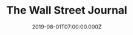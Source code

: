 ---
collection_archive: false
collection_awards: []
collection_category:
  - Tech
  - Editorial
  - Workplace
  - Science
  - Still Life + Details
  - Portraits
  - Environments
  - Reportage
  - Color
collection_content: >-
  Ever wonder about the computers which guided the Apollo moon landing 50 years
  ago today? One was unknowingly purchased in a Nasa garage sale by Texas
  resident Jimmie Loocke (purple polo.) I headed to Silicon Valley for The Wall
  Street Journal to photograph a group of amateur tech anthropologists as they
  began a two week at-home refurbishing project to get Loocke’s Apollo Guidance
  Computer (ACG) up and running.


  These moonshot machines were the world’s first general-purpose, portable,
  digital computers, the first to fly and the first on which human lives
  directly depended. If all went well, the group would run the computer programs
  that, a half-century ago, put astronauts on the moon.⁠


  Barely two dozen Apollo onboard computers remain in museums or private hands.
  According to computer historians, no one has turned one on in generations.
collection_cover: https://d1sf55qlb7p6hz.cloudfront.net/wsj-apollo-10.jpg
collection_cover_mobile: https://d1sf55qlb7p6hz.cloudfront.net/verticalcovers-20.jpg
collection_description: >-
  Ever wonder about the computers which guided the Apollo moon landing 50 years
  ago today? One was unknowingly purchased in a Nasa garage sale by Texas
  resident Jimmie Loocke (purple polo.) I headed to Silicon Valley for _The Wall
  Street Journal_ to photograph a group of amateur tech anthropologists as they
  began a two week at-home refurbishing project to get Loocke’s Apollo Guidance
  Computer (ACG) up and running.
collection_exhibition: []
collection_filter:
  - Commissioned + Stock
collection_hidden: false
collection_meta: 'Apollo 11 50th Anniversary: Guidance Computer Rebuild'
collection_press: []
collection_preview:
  - https://d1sf55qlb7p6hz.cloudfront.net/apollo_covers-1.jpg
  - https://d1sf55qlb7p6hz.cloudfront.net/apollo_covers-4.jpg
  - https://d1sf55qlb7p6hz.cloudfront.net/apollo_covers-3.jpg
  - https://d1sf55qlb7p6hz.cloudfront.net/apollo_covers-2.jpg
cover_image: https://d1sf55qlb7p6hz.cloudfront.net/social-30.jpg
date: 2019-08-01T07:00:00.000Z 
logo: 
navigation_theme: black
px_extra: true
slug: wall-street-journal
theme_color: "#FFD765"
theme_color_all_works: 6BCCFF"
title: The Wall Street Journal
collection_blocks:
  - _bookshop_name: collections/media-row-start
    row_alignment: between
  - _bookshop_name: collections/media-element 
    color: "#F2DAF4"
    image:  https://d1sf55qlb7p6hz.cloudfront.net/wsj-apollo-1.jpg
    margin_left: 25
    margin_right: 0
    margin_y: 100
    width: 60
  - _bookshop_name: collections/media-row
    row_alignment: between
  - _bookshop_name: collections/media-element 
    color: "#D8F4F3"
    image:  https://d1sf55qlb7p6hz.cloudfront.net/wsj-apollo-3.jpg
    margin_left: 10
    margin_right: 0
    margin_y: 400
    width: 33
  - _bookshop_name: collections/media-element 
    color: "#FFEBC3"
    image:  https://d1sf55qlb7p6hz.cloudfront.net/wsj-apollo-2.jpg
    margin_left: 0
    margin_right: 5
    margin_y: 100
    width: 40
  - _bookshop_name: collections/media-row
    row_alignment: between
  - _bookshop_name: collections/media-element 
    color: "#DDD6E7"
    image:  https://d1sf55qlb7p6hz.cloudfront.net/wsj-apollo-4.jpg
    margin_left: 20
    margin_y: 100
    width: 40
  - _bookshop_name: collections/media-row
    row_alignment: between
  - _bookshop_name: collections/media-element 
    color: "#E6E9F1"
    image:  https://d1sf55qlb7p6hz.cloudfront.net/wsj-apollo-5.jpg
    margin_left: 0
    margin_right: 0
    margin_y: 100
    width: 40
  - _bookshop_name: collections/media-element 
    color: "#F2EBD8"
    image: https://d1sf55qlb7p6hz.cloudfront.net/wsj-apollo-6.jpg
    margin_right: 15
    margin_y: 300
    width: 33
  - _bookshop_name: collections/media-row
    row_alignment: between
  - _bookshop_name: collections/media-element 
    color: "#FFE0BA"
    image:  https://d1sf55qlb7p6hz.cloudfront.net/wsj-apollo-7.jpg
    margin_left: 40
    margin_right: 0
    margin_y: 100
    width: 50
  - _bookshop_name: collections/media-row
    row_alignment: between
  - _bookshop_name: collections/media-element 
    color: "#EAECEC"
    image:  https://d1sf55qlb7p6hz.cloudfront.net/wsj-apollo-8.jpg
    margin_left: 5
    margin_right: 0
    margin_y: 100
    width: 60
  - _bookshop_name: collections/media-row
    row_alignment: between
  - _bookshop_name: collections/media-element 
    color: "#FFD195"
    image:  https://d1sf55qlb7p6hz.cloudfront.net/wsj-apollo-9.jpg
    margin_left: 10
    margin_y: 100
    width: 33
  - _bookshop_name: collections/media-element 
    color: "#F8F6EE"
    image:  https://d1sf55qlb7p6hz.cloudfront.net/wsj-apollo-10.jpg
    margin_left: 0
    margin_right: 5
    margin_y: 300
    width: 40
  - _bookshop_name: collections/media-row
    row_alignment: between
  - _bookshop_name: collections/media-element 
    color: "#efefeF"
    image:  https://d1sf55qlb7p6hz.cloudfront.net/wsj-apollo-11.jpg
    margin_left: 35
    margin_y: 100
    width: 40
  - _bookshop_name: collections/media-row
    row_alignment: between
  - _bookshop_name: collections/media-element 
    color: "#E3F0E7"
    image:  https://d1sf55qlb7p6hz.cloudfront.net/wsj-apollo-12.jpg
    margin_left: 0
    margin_right: 0
    margin_y: 100
    width: 50
  - _bookshop_name: collections/media-element 
    color: "#E7EBF0"
    image:  https://d1sf55qlb7p6hz.cloudfront.net/wsj-apollo-13.jpg
    margin_left: 10
    margin_right: 0
    margin_y: 500
    width: 40
  - _bookshop_name: collections/media-row
    row_alignment: between
  - _bookshop_name: collections/media-element 
    color: "#FAF3E7"
    image:  https://d1sf55qlb7p6hz.cloudfront.net/wsj-apollo-14.jpg
    margin_left: 25
    margin_y: 100
    width: 60
  - _bookshop_name: collections/media-row-end
---